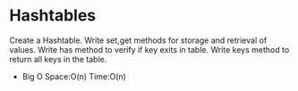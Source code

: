 # Hashtables

Create a Hashtable. Write set,get methods for storage and retrieval of values. Write has method to verify if key exits in table. Write keys method to return all keys in the table.

- Big O Space:O(n) Time:O(n)

